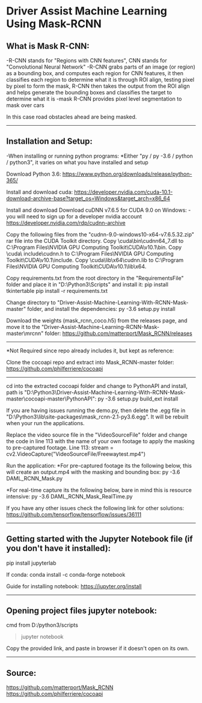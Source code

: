 # Driver Assist Machine Learning Using Mask-RCNN

## What is Mask R-CNN:

-R-CNN stands for "Regions with CNN features", CNN stands for "Convolutional Neural Network"
-R-CNN grabs parts of an image (or region) as a bounding box, and computes each region for CNN features,
it then classifies each region to determine what it is through ROI align, testing pixel by pixel to form the mask, 
R-CNN then takes the output from the ROI align and helps generate the bounding boxes and classifies the target to determine what it is
-mask R-CNN provides pixel level segmentation to mask over cars

In this case road obstacles ahead are being masked.

<hr>

## Installation and Setup:

-When installing or running python programs:
*Either "py / py -3.6 / python / python3", it varies on what you have installed and setup

Download Python 3.6:
https://www.python.org/downloads/release/python-365/

Install and download cuda:
https://developer.nvidia.com/cuda-10.1-download-archive-base?target_os=Windows&target_arch=x86_64

Install and download Download cuDNN v7.6.5 for CUDA 9.0 on Windows: 
-you will need to sign up for a developer nvidia account
https://developer.nvidia.com/rdp/cudnn-archive

Copy the following files from the "cudnn-9.0-windows10-x64-v7.6.5.32.zip" rar file into the CUDA Toolkit directory.
Copy <installpath>\cuda\bin\cudnn64_7.dll to C:\Program Files\NVIDIA GPU Computing Toolkit\CUDA\v10.1\bin.
Copy <installpath>\cuda\ include\cudnn.h to C:\Program Files\NVIDIA GPU Computing Toolkit\CUDA\v10.1\include.
Copy <installpath>\cuda\lib\x64\cudnn.lib to C:\Program Files\NVIDIA GPU Computing Toolkit\CUDA\v10.1\lib\x64.

Copy requirements.txt from the root directory in the "RequirementsFile" folder and place it in "D:\Python3\Scripts" and install it:
pip install tkintertable
pip install -r requirements.txt

Change directory to "Driver-Assist-Machine-Learning-With-RCNN-Mask-master" folder, and install the dependencies:
py -3.6 setup.py install

Download the weights (mask_rcnn_coco.h5) from the releases page, and move it to the "Driver-Assist-Machine-Learning-RCNN-Mask-master\mrcnn" folder:
https://github.com/matterport/Mask_RCNN/releases

<hr>
*Not Required since repo already includes it, but kept as reference:

Clone the cocoapi repo and extract into Mask_RCNN-master folder:
https://github.com/philferriere/cocoapi

<hr>

cd into the extracted cocoapi folder and change to PythonAPI and install, path is "D:\Python3\Driver-Assist-Machine-Learning-With-RCNN-Mask-master\cocoapi-master\PythonAPI":
py -3.6 setup.py build_ext install

If you are having issues running the demo.py, then delete the .egg file in "D:\Python3\lib\site-packages\mask_rcnn-2.1-py3.6.egg".
It will be rebuilt when your run the applications.

Replace the video source file in the "VideoSourceFile" folder and change the code in line 113 with the name of your own footage to apply the masking to pre-captured footage.
Line 113:  stream = cv2.VideoCapture("VideoSourceFile/Freewaytest.mp4")

Run the application:
*For pre-captured footage its the following below, this will create an output.mp4 with the masking and bounding box:
py -3.6 DAML_RCNN_Mask.py

*For real-time capture its the following below, bare in mind this is resource intensive:
py -3.6 DAML_RCNN_Mask_RealTime.py

If you have any other issues check the following link for other solutions:
https://github.com/tensorflow/tensorflow/issues/36111

<hr>

## Getting started with the Jupyter Notebook file (if you don't have it installed):

pip install jupyterlab

If conda:
conda install -c conda-forge notebook

Guide for installing notebook:
https://jupyter.org/install

<hr>

## Opening project files jupyter notebook:

cmd from D:/python3/scripts
> jupyter notebook

Copy the provided link, and paste in browser if it doesn't open on its own.

<hr>

## Source:

https://github.com/matterport/Mask_RCNN
https://github.com/philferriere/cocoapi
